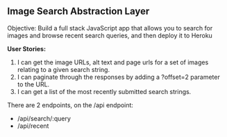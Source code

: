 ## Image Search Abstraction Layer

Objective: Build a full stack JavaScript app that allows you to search for images and browse recent search queries, and then deploy it to Heroku

**User Stories:**

 1. I can get the image URLs, alt text and page urls for a set of images relating to a given search string.
 2. I can paginate through the responses by adding a ?offset=2 parameter to the URL.
 3. I can get a list of the most recently submitted search strings.
 
There are 2 endpoints, on the /api endpoint:
 - /api/search/:query
 - /api/recent
